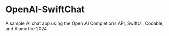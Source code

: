 # OpenAI-SwiftChat
A sample AI chat app using the Open AI Completions API, SwiftUI, Codable, and Alamofire 2024
